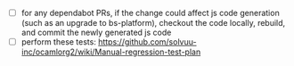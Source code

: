 

- [ ] for any dependabot PRs, if the change could affect js code generation (such as an upgrade to bs-platform), checkout the code locally, rebuild, and commit the newly generated js code
- [ ] perform these tests: https://github.com/solvuu-inc/ocamlorg2/wiki/Manual-regression-test-plan
